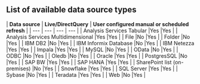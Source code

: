 ## List of available data source types

| **Data source** | **Live/DirectQuery** | **User configured manual or scheduled refresh** |
| --- | --- | --- | --- |
| Analysis Services Tabular |Yes |Yes |
| Analysis Services Multidimensional |Yes |Yes |
| File |No |Yes |
| Folder |No |Yes |
| IBM DB2 |No |Yes |
| IBM Informix Database |No |Yes |
| IBM Netezza |Yes |Yes |
| Impala |Yes |Yes |
| MySQL |No |Yes |
| OData |No |Yes |
| ODBC |No |Yes |
| Oledb |No |Yes |
| Oracle |Yes |Yes |
| PostgresSQL |No |Yes |
| SAP BW |Yes |Yes |
| SAP HANA |Yes |Yes |
| SharePoint list (on-premises) |No |Yes |
| Snowflake |Yes |Yes |
| SQL Server |Yes |Yes |
| Sybase |No |Yes |
| Teradata |Yes |Yes |
| Web |No |Yes |

